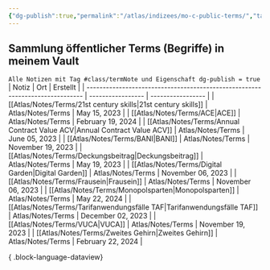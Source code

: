 ```yaml
---
{"dg-publish":true,"permalink":"/atlas/indizees/mo-c-public-terms/","tags":["class/index"],"noteIcon":""}
---
```



## Sammlung öffentlicher Terms (Begriffe) in meinem Vault
`Alle Notizen mit Tag #class/termNote und Eigenschaft dg-publish = true`
| Notiz                                                                         | Ort               | Erstellt          |
| ----------------------------------------------------------------------------- | ----------------- | ----------------- |
| [[Atlas/Notes/Terms/21st century skills\|21st century skills]]             | Atlas/Notes/Terms | May 15, 2023      |
| [[Atlas/Notes/Terms/ACE\|ACE]]                                             | Atlas/Notes/Terms | February 19, 2024 |
| [[Atlas/Notes/Terms/Annual Contract Value ACV\|Annual Contract Value ACV]] | Atlas/Notes/Terms | June 05, 2023     |
| [[Atlas/Notes/Terms/BANI\|BANI]]                                           | Atlas/Notes/Terms | November 19, 2023 |
| [[Atlas/Notes/Terms/Deckungsbeitrag\|Deckungsbeitrag]]                     | Atlas/Notes/Terms | May 19, 2023      |
| [[Atlas/Notes/Terms/Digital Garden\|Digital Garden]]                       | Atlas/Notes/Terms | November 06, 2023 |
| [[Atlas/Notes/Terms/Frausein\|Frausein]]                                   | Atlas/Notes/Terms | November 06, 2023 |
| [[Atlas/Notes/Terms/Monopolsparten\|Monopolsparten]]                       | Atlas/Notes/Terms | May 22, 2024      |
| [[Atlas/Notes/Terms/Tarifanwendungsfälle TAF\|Tarifanwendungsfälle TAF]]   | Atlas/Notes/Terms | December 02, 2023 |
| [[Atlas/Notes/Terms/VUCA\|VUCA]]                                           | Atlas/Notes/Terms | November 19, 2023 |
| [[Atlas/Notes/Terms/Zweites Gehirn\|Zweites Gehirn]]                       | Atlas/Notes/Terms | February 22, 2024 |

{ .block-language-dataview}

